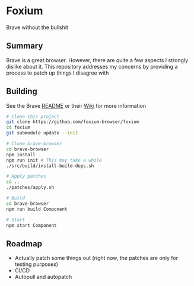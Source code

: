 # Foxium

Brave without the bullshit

## Summary

Brave is a great browser. However, there are quite a few aspects I strongly dislike about it. This repository addresses my concerns by providing a process to patch up things I disagree with

## Building

See the Brave [README](https://github.com/brave/brave-browser/blob/master/README.md) or their [Wiki](https://github.com/brave/brave-browser/wiki/Linux-Development-Environment) for more information

```sh
# Clone this project
git clone https://github.com/foxium-browser/foxium
cd foxium
git submodule update --init

# Clone brave-browser
cd brave-browser
npm install
npm run init # This may take a while
./src/build/install-build-deps.sh

# Apply patches
cd ..
./patches/apply.sh

# Build
cd brave-browser
npm run build Component

# Start
npm start Component
```

## Roadmap

- Actually patch some things out (right now, the patches are only for testing purposes)
- CI/CD
- Autopull and autopatch
